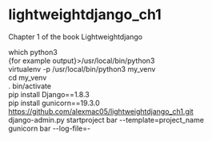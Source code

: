 # lightweightdjango_ch1
Chapter 1 of the book Lightweightdjango

which python3 <br/>
{for example output}>/usr/local/bin/python3 <br/>
virtualenv -p /usr/local/bin/python3 my_venv <br/>
cd my_venv <br/>
. bin/activate <br/>
pip install Django==1.8.3 <br/>
pip install gunicorn==19.3.0 <br/>
https://github.com/alexmac05/lightweightdjango_ch1.git <br/>
django-admin.py startproject bar --template=project_name <br/>
gunicorn bar --log-file=- <br/>


